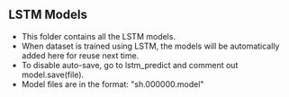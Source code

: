 ## LSTM Models
- This folder contains all the LSTM models.
- When dataset is trained using LSTM, the models will be automatically added here for reuse next time.
- To disable auto-save, go to lstm_predict and comment out model.save(file).
- Model files are in the format: "sh.000000.model"
